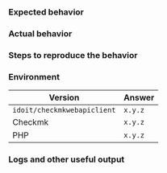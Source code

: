 <!--
Please note:

1.  Fill in this template according to your issue.
2.  Post code/logs as text (using proper markup). Do not post screenshots of code/logs.
-->

### Expected behavior

<!-- Insert text -->

### Actual behavior

<!-- Insert text -->

### Steps to reproduce the behavior

<!-- Insert text -->

### Environment

| Version                       | Answer            |
| ----------------------------- | ----------------- |
| `idoit/checkmkwebapiclient`   | `x.y.z`           |
| Checkmk                       | `x.y.z`           |
| PHP                           | `x.y.z`           |

### Logs and other useful output

<!--
Please note:

1.  Server logs may help to understand what exactly went wrong.
2.  Problems are often caused not on client but on server-side.
3.  Anonymize your logs properly. Do not post any passwords/secrets/private data.
4.  Make sure Checkmk's own logging and Web server's error logging are enabled.
5.  Increase PHP's log level if necessary.
6.  Paste only excerpts from the logs which seem to be useful for further investigation.
7.  Paste your logs to a private gist and provide a link to it.
-->
